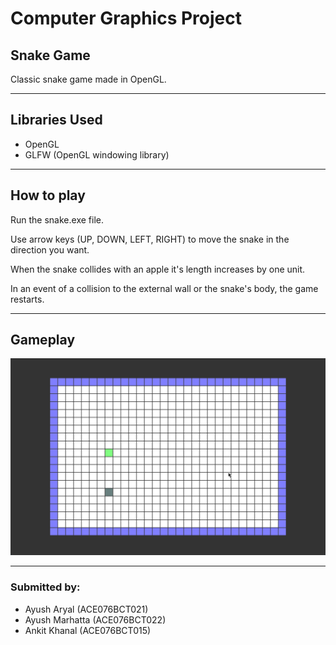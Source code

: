 # Computer Graphics Project

## Snake Game

Classic snake game made in OpenGL.

---

## Libraries Used

- OpenGL
- GLFW (OpenGL windowing library)

--- 

## How to play

Run the snake.exe file. 

Use arrow keys (UP, DOWN, LEFT, RIGHT) to move the snake in the direction you want.

When the snake collides with an apple it's length increases by one unit.

In an event of a collision to the external wall or the snake's body, the game restarts.

 ---

## Gameplay

![GamePlay](screenshot.gif)

--- 

### Submitted by:
- Ayush Aryal (ACE076BCT021)
- Ayush Marhatta (ACE076BCT022)
- Ankit Khanal (ACE076BCT015)